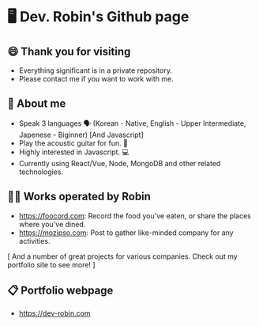 # 🖥 Dev. Robin's Github page

## 😄 Thank you for visiting
- Everything significant is in a private repository.
- Please contact me if you want to work with me.

## 💬 About me
- Speak 3 languages 🗣️
 (Korean - Native, English - Upper Intermediate, Japenese - Biginner) [And Javascript]
- Play the acoustic guitar for fun. 🎸
- Highly interested in Javascript. 💻
- Currently using React/Vue, Node, MongoDB and other related technologies.

## 🧑‍💻 Works operated by Robin
- https://foocord.com: Record the food you've eaten, or share the places where you've dined.
- https://mozipso.com: Post to gather like-minded company for any activities.

[ And a number of great projects for various companies. Check out my portfolio site to see more! ]

## 📋 Portfolio webpage
 - https://dev-robin.com
